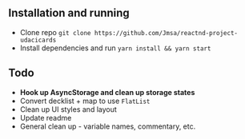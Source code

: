 ## Installation and running
* Clone repo `git clone https://github.com/Jmsa/reactnd-project-udacicards`
* Install dependencies and run `yarn install && yarn start`

## Todo
* **Hook up AsyncStorage and clean up storage states**
* Convert decklist + map to use `FlatList`
* Clean up UI styles and layout
* Update readme 
* General clean up - variable names, commentary, etc.